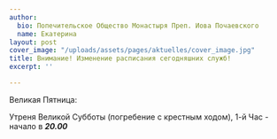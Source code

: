 ```yaml
---
author:
  bio: Попечительское Общество Монастыря Преп. Иова Почаевского
  name: Екатерина
layout: post
cover_image: "/uploads/assets/pages/aktuelles/cover_image.jpg"
title: Внимание! Изменение расписания сегодняшних служб!
excerpt: ''

---
```

Великая Пятница:

Утреня Великой Субботы (погребение с крестным ходом), 1-й Час - начало в **_20.00_**